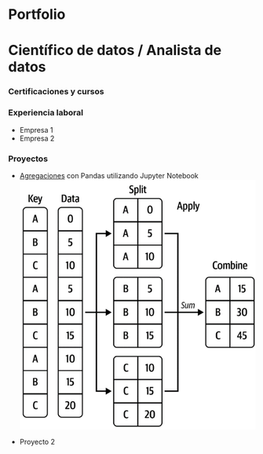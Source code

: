 # Portfolio

# Científico de datos / Analista de datos
### Certificaciones y cursos
### Experiencia laboral
- Empresa 1
- Empresa 2

### Proyectos
- [Agregaciones](agregaciones/notebooks) con Pandas utilizando Jupyter Notebook
![1](agregaciones/img/4_1.png)

- Proyecto 2

  
